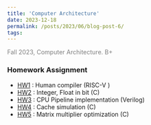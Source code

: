 ```yaml
---
title: 'Computer Architecture'
date: 2023-12-18
permalink: /posts/2023/06/blog-post-6/
tags:
---
```


<span style = "font-size:14px; color: gray;"> Fall 2023, Computer Architecture. B+ </span>
 

### Homework Assignment
  * [HW1](/files/CA/HW1.zip) : Human compiler (RISC-V )
  * [HW2](/files/CA/HW2.zip) : Integer, Float in bit (C)
  * [HW3](/files/CA/HW3.zip) : CPU Pipeline implementation (Verilog)
  * [HW4](/files/CA/HW4.zip) : Cache simulation (C)
  * [HW5](/files/CA/HW5.zip) : Matrix multiplier optimization (C)
